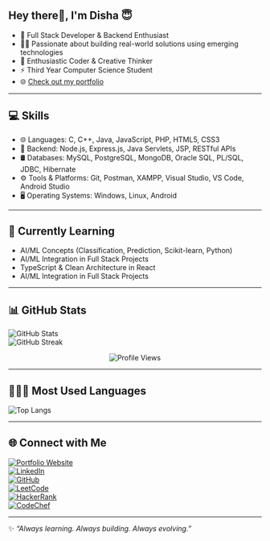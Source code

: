 ## Hey there👋, I'm Disha 😇

- 🌱 Full Stack Developer & Backend Enthusiast  
- 👩‍💻 Passionate about building real-world solutions using emerging technologies  
- 🎯 Enthusiastic Coder & Creative Thinker  
- ⚡ Third Year Computer Science Student  
- 🌐 [Check out my portfolio](https://disha-satpute.netlify.app/)

--- 

## 💻 Skills

- 🌐 Languages: C, C++, Java, JavaScript, PHP, HTML5, CSS3  
- 🔧 Backend: Node.js, Express.js, Java Servlets, JSP, RESTful APIs  
- 🛢️ Databases: MySQL, PostgreSQL, MongoDB, Oracle SQL, PL/SQL, JDBC, Hibernate  
- ⚙️ Tools & Platforms: Git, Postman, XAMPP, Visual Studio, VS Code, Android Studio  
- 🖥️ Operating Systems: Windows, Linux, Android  

---

## 🌱 Currently Learning

- AI/ML Concepts (Classification, Prediction, Scikit-learn, Python)
- AI/ML Integration in Full Stack Projects  
- TypeScript & Clean Architecture in React 
- AI/ML Integration in Full Stack Projects   

---

## 📊 GitHub Stats

![GitHub Stats](https://github-readme-stats.vercel.app/api?username=disha-satpute&show_icons=true&theme=highcontrast)  
![GitHub Streak](https://streak-stats.demolab.com?user=disha-satpute&theme=highcontrast&border_radius=5.4)

<p align="center">
  <img src="https://komarev.com/ghpvc/?username=disha-satpute&style=for-the-badge" alt="Profile Views" />
</p>

---

## 👩🏼‍💻 Most Used Languages

![Top Langs](https://github-readme-stats.vercel.app/api/top-langs/?username=disha-satpute&layout=compact)

---

## 🌐 Connect with Me

[![Portfolio Website](https://img.shields.io/badge/Website-Visit-blueviolet?logo=netlify)](https://disha-satpute.netlify.app/)  
[![LinkedIn](https://img.shields.io/badge/LinkedIn-Connect-blue?logo=linkedin)](https://www.linkedin.com/in/disha-satpute)  
[![GitHub](https://img.shields.io/badge/GitHub-disha--satpute-333?logo=github)](https://github.com/disha-satpute)  
[![LeetCode](https://img.shields.io/badge/LeetCode-Profile-orange?logo=leetcode)](https://leetcode.com/u/disha_satpute/)  
[![HackerRank](https://img.shields.io/badge/HackerRank-Profile-2EC866?logo=hackerrank)](https://www.hackerrank.com/profile/dishasatpute44)  
[![CodeChef](https://img.shields.io/badge/CodeChef-lil__whale__29-brown?logo=codechef)](https://www.codechef.com/users/lil_whale_29)



---

✨ _“Always learning. Always building. Always evolving.”_

